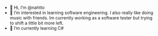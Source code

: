 - 👋 Hi, I’m @nahtto
- 👀 I’m interested in learning software engineering. I also really like doing music with friends. Im currently working as a software tester but trying to shift a little bit more left. 
- 🌱 I’m currently learning C#

<!---
nahtto/nahtto is a ✨ special ✨ repository because its `README.md` (this file) appears on your GitHub profile.
You can click the Preview link to take a look at your changes.
--->
